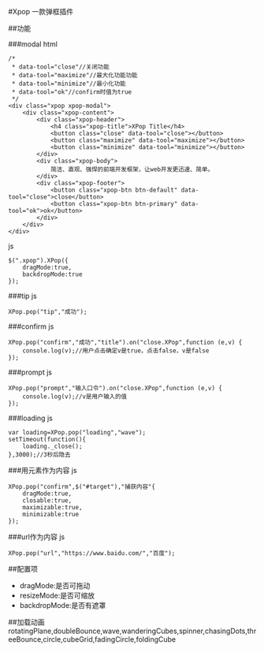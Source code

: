 #Xpop 一款弹框插件

##功能

###modal
html

	/*
	 * data-tool="close"//关闭功能
	 * data-tool="maximize"//最大化功能功能
	 * data-tool="minimize"//最小化功能
	 * data-tool="ok"//confirm时值为true
	 */
	<div class="xpop xpop-modal">
	    <div class="xpop-content">
	        <div class="xpop-header">
	            <h4 class="xpop-title">XPop Title</h4>
	            <button class="close" data-tool="close"></button>
	            <button class="maximize" data-tool="maximize"></button>
	            <button class="minimize" data-tool="minimize"></button>
	        </div>
	        <div class="xpop-body">
	            简洁、直观、强悍的前端开发框架，让web开发更迅速、简单。
	        </div>
	        <div class="xpop-footer">
	            <button class="xpop-btn btn-default" data-tool="close">close</button>
	            <button class="xpop-btn btn-primary" data-tool="ok">ok</button>
	        </div>
	    </div>
	</div>
js

	$(".xpop").XPop({
        dragMode:true,
        backdropMode:true
    });
###tip
js

	XPop.pop("tip","成功");
###confirm
js

	XPop.pop("confirm","成功","title").on("close.XPop",function (e,v) {
        console.log(v);//用户点击确定v是true，点击false，v是false
    });
###prompt
js

	XPop.pop("prompt","输入口令").on("close.XPop",function (e,v) {
        console.log(v);//v是用户输入的值
    });
###loading
js

	var loading=XPop.pop("loading","wave");
    setTimeout(function(){
        loading._close();
    },3000);//3秒后隐去
###用元素作为内容
js

	XPop.pop("confirm",$("#target"),"捕获内容"{
		dragMode:true,
		closable:true,
		maximizable:true,
		minimizable:true
	});
###url作为内容
js
	
	XPop.pop("url","https://www.baidu.com/","百度");
##配置项
- dragMode:是否可拖动
- resizeMode:是否可缩放
- backdropMode:是否有遮罩

##加载动画
	rotatingPlane,doubleBounce,wave,wanderingCubes,spinner,chasingDots,threeBounce,circle,cubeGrid,fadingCircle,foldingCube